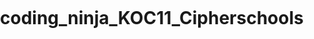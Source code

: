 # coding_ninja_KOC11_Cipherschools
<!DOCTYPE html>
<html lang="en">

<head>
    <meta charset="UTF-8">
    <meta http-equiv="X-UA-Compatible" content="IE=edge">
    <meta name="viewport" content="width=device-width, initial-scale=1.0">
    <title>Document</title>
    <style>
        body {
            padding: 0px;
            margin: 0px;
        }

        .container {
            display: grid;
            grid-template-columns: auto 700px 400px;
        }

        .mid {
            border: 2px solid rgb(71, 71, 145);
            height: 300px;
            background-image: url("pexels-photo-87223 xzzxxczxc.jpeg");
            background-size: 100% 100%;
            margin: 0px;
        }

        .item {
            height: 60px;
        }

        #logo {
            background-color: aqua;
        }

        #list {
            margin: 0px;
        }

        #list li {
            display: inline-block;
            margin: 0px 0px 0px 80px;
            font-size: larger;
        }

        .button1 {
            margin: 16px 0px 0px 50px;
            width: 130px;
            background-color: rgba(182, 180, 252, 0.758);
            padding: 4px;
        }

        .button2 {
            margin: 16px 0px 0px 50px;
            background-color: rgba(182, 180, 252, 0.758);
            width: 130px;
            padding: 4px;
        }

        .image {
            /* width: 100% ; */
            background-size: 100% 100%;
        }

        .search {

            width: 550px;
            margin: 150px 0px 0px 500px;
            padding: 0px;
        }

        #location {
            background-color: rgba(182, 180, 252, 0.758);
            width: 150px;
            padding: 5px;
            margin: 0px;
        }

        #type {
            background-color: rgba(182, 180, 252, 0.758);
            width: 150px;
            padding: 5px;
        }

        #Budget {
            background-color: rgba(182, 180, 252, 0.758);
            width: 150px;
            padding: 5px;
        }

        #botton {
            padding: 4px;
        }

        #logo {
            background-size: 100% 100%;
            background-image: url("Screenshot_2.png");
        }

        .list :hover {
            cursor: pointer;
            background-color: rgba(182, 180, 252, 0.758);
        }
        .photo{
            border: 4px solid black;
            border-collapse: collapse;
            display: grid;
            grid-template-columns: auto auto auto auto;
            height: 210px;
            /* margin: 5px; */
            

        }
        .photo1{
            border: 3px solid black;
            grid-template-columns: 200px auto auto;
        }
        .photo1{
            border: 3px solid black;
            background-image: url("https://images.pexels.com/photos/323780/pexels-photo-323780.jpeg?auto=compress&cs=tinysrgb&w=600");
            background-size: 100% 100%;
        }.photo2{
            border: 3px solid black;
            background-image: url("https://images.pexels.com/photos/1396132/pexels-photo-1396132.jpeg?auto=compress&cs=tinysrgb&w=600");
            background-size: 100% 100%;
        }.photo3{
            border: 3px solid black;
            background-image: url("https://images.pexels.com/photos/206172/pexels-photo-206172.jpeg?auto=compress&cs=tinysrgb&w=600");
            background-size: 100% 100%;
        }
        .photo4{
            border: 3px solid black;
            background-image: url("https://images.pexels.com/photos/164558/pexels-photo-164558.jpeg?auto=compress&cs=tinysrgb&w=600");
            background-size: 100% 100%;
        }
        .thank{
            /* border: 2px solid black; */
            /* margin: 5px; */
            height: 150px;
        }
        .about{
            /* border: 2px solid black; */
            width: 70px;
            margin: 5px 0px 0px 0px;
            border: 2px solid black;
            background-color: rgba(182, 180, 252, 0.758);
            padding: 3px;

        }
        .thankyou{
            /* border: 2px solid black;  */
            background-color: rgba(182, 180, 252, 0.758);
            margin: -79px 0px 0px 1000px;
            width: 260px;
            padding: 7px;
            font-size: 25px;
        }
    </style>
</head>

<body>
    <div class="container">
        <div class="item" id="logo">
            <!-- <img src="Screenshot_2.png" alt=""> -->


        </div>
        <div class="item" id="list">
            <ul class="list">
                <li>Buy</li>
                <li>Rent</li>
                <li>Sell</li>
                <li>contact us</li>
            </ul>
        </div>
        <div class="item" id="login">
            <form action="">
                <input type="button" value="Signup" class="button1">
                <input type="button" value="login" class="button2">
            </form>
        </div>
    </div>
    <div class="mid">
        <div class="search">
            <label for="Location" class="location"></label>
            <select name="Location" id="location">
                <option value="1" selected>Location</option>
                <option value="2">Delhi</option>
                <option value="3">Mumbai</option>
                <option value="4">Bangluru</option>
                <option value="5">Jaipur</option>
                <option value="6">Chennai</option>
                <option value="7">Kolkata</option>
                <option value="8">Hyderabad</option>
                <option value="9">Surat</option>
                <option value="10">Ahmedabad</option>
            </select>

            <select name="Property type" id="type">
                <label for="Property Type" class="type"></label>

                <option value="1" selected>Property Type</option>
                <option value="2">2BHK</option>
                <option value="3">3BHK</option>
                <option value="4">4BHK</option>
                <option value="5">5BHk</option>
            </select>

            <label for="Budget" class="Budget"></label>
            <select name="Budget" id="Budget">
                <option value="1" selected>Budget</option>
                <option value="2">1cr-1.5cr</option>
                <option value="3">1.5cr-2cr</option>
                <option value="4">2cr-2.5cr</option>
                <option value="5">2.5cr-3cr</option>
                <option value="6">3cr-3.5cr</option>
                <option value="7">3.5cr-4cr</option>
                <option value="8">4cr and above</option>
            </select>
            <input type="button" value="Search" id="botton" placeholder="Search">
        </div>
    </div>

    <div class="photo">
        <div class="photo1"></div>
        <div class="photo2"></div>
        <div class="photo3"></div>
        <div class="photo4"></div>
    </div>
    <div class="thank">
         <div class="about">
            About Us
         </div>
         <p> Shubham Properties has very good, experienced professionals who know real estate and have lived <br> and worked  through a number of market cycles and can make transactions happen. You can have absolute <br> confidence that the  team at Shubham Properties has the capability to assist you in navigating through <br> what may be more challenging times.
        </p>
        <div class="thankyou">
            Thank you for chosing us
        </div>
    </div>
</body>

</html>
